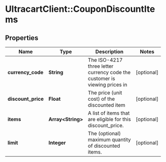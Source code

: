 # UltracartClient::CouponDiscountItems

## Properties
Name | Type | Description | Notes
------------ | ------------- | ------------- | -------------
**currency_code** | **String** | The ISO-4217 three letter currency code the customer is viewing prices in | [optional] 
**discount_price** | **Float** | The price (unit cost) of the discounted item | [optional] 
**items** | **Array&lt;String&gt;** | A list of items that are eligible for this discount_price. | [optional] 
**limit** | **Integer** | The (optional) maximum quantity of discounted items. | [optional] 



